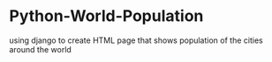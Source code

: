 # Python-World-Population
using django to create HTML page that shows population of the cities around the world
